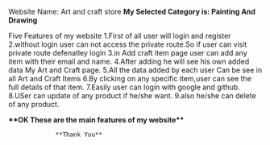 Website Name: Art and craft store
**My Selected Category is: Painting And Drawing**

Five Features of my website
1.First of all user will login and register
2.without login user can not access the private route.So if user can visit private route defenatley login
3.in Add craft item page user can add any item with their email and name.
4.After adding he will see his own added data My Art and Craft page.
5.All the data added by each user Can be see in all Art and Craft Items
6.By clicking on any specific item,user can see the full details of that item.
7.Easily user can login with google and github.
8.USer can update of any product if he/she want.
9.also he/she can delete of any product.

**\*\***OK These are the main features of my website**\*\***

                 **Thank You**
